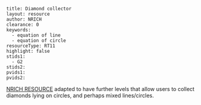 ````
title: Diamond collector
layout: resource
author: NRICH
clearance: 0
keywords:
  - equation of line
  - equation of circle
resourceType: RT11
highlight: false
stids1:
  - G2
stids2:
pvids1:
pvids2:

````

[NRICH RESOURCE](http://nrich.maths.org/5725) adapted to have further levels that allow users to collect diamonds lying on circles, and perhaps mixed lines/circles.